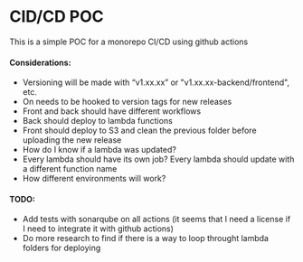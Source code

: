 # CID/CD POC

This is a simple POC for a monorepo CI/CD using github actions


#### Considerations:

- Versioning will be made with “v1.xx.xx” or "v1.xx.xx-backend/frontend", etc. 
- On needs to be hooked to version tags for new releases
- Front and back should have different workflows
- Back should deploy to lambda functions
- Front should deploy to S3 and clean the previous folder before uploading the new release
- How do I know if a lambda was updated?
- Every lambda should have its own job? Every lambda should update with a different function name
- How different environments will work?

#### TODO:

- Add tests with sonarqube on all actions (it seems that I need a license if I need to integrate it with github actions)
- Do more research to find if there is a way to loop throught lambda folders for deploying
